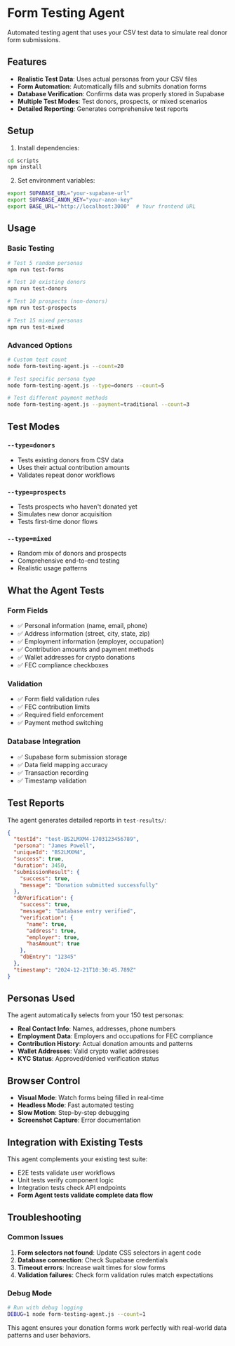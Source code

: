 # Form Testing Agent

Automated testing agent that uses your CSV test data to simulate real donor form submissions.

## Features

- **Realistic Test Data**: Uses actual personas from your CSV files
- **Form Automation**: Automatically fills and submits donation forms
- **Database Verification**: Confirms data was properly stored in Supabase
- **Multiple Test Modes**: Test donors, prospects, or mixed scenarios
- **Detailed Reporting**: Generates comprehensive test reports

## Setup

1. Install dependencies:

```bash
cd scripts
npm install
```

2. Set environment variables:

```bash
export SUPABASE_URL="your-supabase-url"
export SUPABASE_ANON_KEY="your-anon-key"
export BASE_URL="http://localhost:3000"  # Your frontend URL
```

## Usage

### Basic Testing

```bash
# Test 5 random personas
npm run test-forms

# Test 10 existing donors
npm run test-donors

# Test 10 prospects (non-donors)
npm run test-prospects

# Test 15 mixed personas
npm run test-mixed
```

### Advanced Options

```bash
# Custom test count
node form-testing-agent.js --count=20

# Test specific persona type
node form-testing-agent.js --type=donors --count=5

# Test different payment methods
node form-testing-agent.js --payment=traditional --count=3
```

## Test Modes

### `--type=donors`

- Tests existing donors from CSV data
- Uses their actual contribution amounts
- Validates repeat donor workflows

### `--type=prospects`

- Tests prospects who haven't donated yet
- Simulates new donor acquisition
- Tests first-time donor flows

### `--type=mixed`

- Random mix of donors and prospects
- Comprehensive end-to-end testing
- Realistic usage patterns

## What the Agent Tests

### Form Fields

- ✅ Personal information (name, email, phone)
- ✅ Address information (street, city, state, zip)
- ✅ Employment information (employer, occupation)
- ✅ Contribution amounts and payment methods
- ✅ Wallet addresses for crypto donations
- ✅ FEC compliance checkboxes

### Validation

- ✅ Form field validation rules
- ✅ FEC contribution limits
- ✅ Required field enforcement
- ✅ Payment method switching

### Database Integration

- ✅ Supabase form submission storage
- ✅ Data field mapping accuracy
- ✅ Transaction recording
- ✅ Timestamp validation

## Test Reports

The agent generates detailed reports in `test-results/`:

```json
{
  "testId": "test-BS2LMXM4-1703123456789",
  "persona": "James Powell",
  "uniqueId": "BS2LMXM4",
  "success": true,
  "duration": 3450,
  "submissionResult": {
    "success": true,
    "message": "Donation submitted successfully"
  },
  "dbVerification": {
    "success": true,
    "message": "Database entry verified",
    "verification": {
      "name": true,
      "address": true,
      "employer": true,
      "hasAmount": true
    },
    "dbEntry": "12345"
  },
  "timestamp": "2024-12-21T10:30:45.789Z"
}
```

## Personas Used

The agent automatically selects from your 150 test personas:

- **Real Contact Info**: Names, addresses, phone numbers
- **Employment Data**: Employers and occupations for FEC compliance
- **Contribution History**: Actual donation amounts and patterns
- **Wallet Addresses**: Valid crypto wallet addresses
- **KYC Status**: Approved/denied verification status

## Browser Control

- **Visual Mode**: Watch forms being filled in real-time
- **Headless Mode**: Fast automated testing
- **Slow Motion**: Step-by-step debugging
- **Screenshot Capture**: Error documentation

## Integration with Existing Tests

This agent complements your existing test suite:

- E2E tests validate user workflows
- Unit tests verify component logic
- Integration tests check API endpoints
- **Form Agent tests validate complete data flow**

## Troubleshooting

### Common Issues

1. **Form selectors not found**: Update CSS selectors in agent code
2. **Database connection**: Check Supabase credentials
3. **Timeout errors**: Increase wait times for slow forms
4. **Validation failures**: Check form validation rules match expectations

### Debug Mode

```bash
# Run with debug logging
DEBUG=1 node form-testing-agent.js --count=1
```

This agent ensures your donation forms work perfectly with real-world data patterns and user behaviors.
